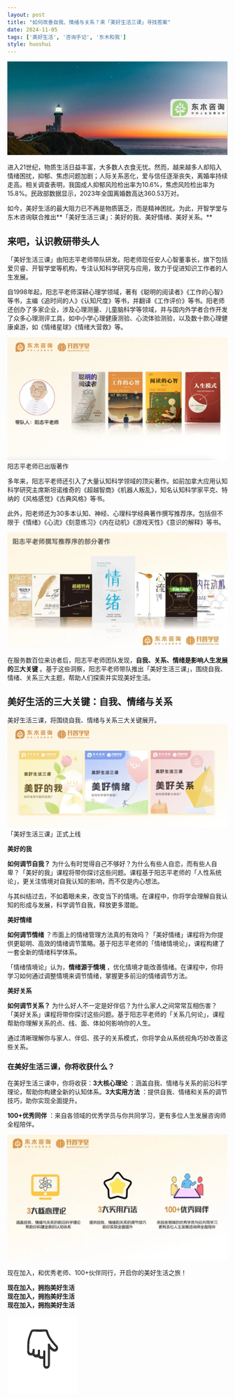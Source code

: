 ```yaml
---
layout: post
title: "如何改善自我、情绪与关系？来「美好生活三课」寻找答案"
date: 2024-11-05
tags: ['美好生活', '咨询手记', '东木和我']
style: huoshui
---
```


![](/assets/post_images/2024-11-05-17319182307660.21460934307760193.jpeg)

进入21世纪，物质生活日益丰富，大多数人衣食无忧。然而，越来越多人却陷入情绪困扰，抑郁、焦虑问题加剧；人际关系恶化，爱与信任逐渐丧失，离婚率持续走高。相关调查表明，我国成人抑郁风险检出率为10.6%，焦虑风险检出率为15.8%。民政部数据显示，2023年全国离婚数高达360.53万对。

如今，美好生活的最大阻力已不再是物质匮乏，而是精神困扰。为此，开智学堂与东木咨询联合推出**「美好生活三课」：美好的我、美好情绪、美好关系。**

## **来吧，认识教研带头人**

「美好生活三课」由阳志平老师带队研发。阳老师现任安人心智董事长，旗下包括爱贝睿、开智学堂等机构，专注认知科学研究与应用，致力于促进知识工作者的人生发展。

自1998年起，阳志平老师深耕心理学领域，著有《聪明的阅读者》《工作的心智》等书，主编《追时间的人》《认知尺度》等书，并翻译《工作评价》等书。阳老师还创办了多家企业，涉及心理测量、儿童脑科学等领域，并与国内外学者合作开发了众多心理测评工具，如中小学心理健康测验、心流体验测验，以及数十款心理健康桌游，如《情绪星球》《情绪大营救》等。

![](/assets/post_images/2024-11-05-17319182319990.4165859126555769.png)阳志平老师已出版著作

多年来，阳志平老师还引入了大量认知科学领域的顶尖著作。如前加拿大应用认知科学研究主席斯坦诺维奇的《超越智商》《机器人叛乱》，知名认知科学家平克、特纳的《风格感觉》《古典风格》等书。

此外，阳老师还为30多本认知、神经、心理科学经典著作撰写推荐序。包括但不限于《情绪》《心流》《刻意练习》《内在动机》《游戏天性》《意识的解释》等书。

![](/assets/post_images/2024-11-05-17319182308210.9837212649976506.jpeg)

在服务数百位来访者后，阳志平老师团队发现，**自我、关系、情绪是影响人生发展的三大关键**
。基于这些洞察，阳志平老师带队推出「美好生活三课」，围绕自我、情绪、关系三大主题，帮助人们探索并实现美好生活。

## **美好生活的三大关键：自我、情绪与关系**

美好生活三课，将围绕自我、情绪与关系三大关键展开。![](/assets/post_images/2024-11-05-17319182311430.8615659557590041.png)「美好生活三课」正式上线

**美好的我**

**如何调节自我？**
为什么有时觉得自己不够好？为什么有些人自恋，而有些人自卑？「美好的我」课程将带你探讨这些问题。课程基于阳志平老师的「人性系统论」，更关注情境对自我认知的影响，而不仅是内心想法。

与其纠结过去，不如着眼未来，改变当下的情境。在课程中，你将学会理解自我认知的形成与发展，科学调节自我，释放更多潜能。

**美好情绪**

**如何调节情绪**
？市面上的情绪管理方法真的有效吗？「美好情绪」课程将为你提供更聪明、高效的情绪调节策略。基于阳志平老师的「情绪情境论」，课程构建了一套全新的情绪科学体系。

「情绪情境论」认为，**情绪源于情境** ，优化情境才能改善情绪。在课程中，你将学习如何通过调整情境来调节情绪，掌握更多前沿的情绪调节方法。

**美好关系**

**如何调节关系？**
为什么好人不一定是好伴侣？为什么家人之间常常互相伤害？「美好关系」课程将带你探讨这些问题。基于阳志平老师的「关系几何论」，课程帮助你理解关系的点、线、面、体如何影响你的人生。

通过清晰理解你与家人、伴侣、孩子的关系模式，你将学会从系统视角巧妙改善这些关系。

### **在美好生活三课，你将收获什么？**

在美好生活三课中，你将收获：**3大核心理论** ：涵盖自我、情绪与关系的前沿科学理论，帮助你构建全新的认知体系。**3大实用方法**
：提供自我、情绪和关系的调节技巧，助你实现全面提升。

**100+优秀同伴** ：来自各领域的优秀学员与你共同学习，更有多位人生发展咨询师全程陪伴。

![](/assets/post_images/2024-11-05-17319182307660.8745160431102097.jpeg)

现在加入，和优秀老师、100+伙伴同行，开启你的美好生活之旅！

**现在加入，拥抱美好生活**  
**现在加入，拥抱美好生活**  
**现在加入，拥抱美好生活**

![](/assets/post_images/2024-11-05-17319182306030.312122072648539.gif)